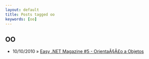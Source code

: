 ```yaml
---
layout: default
title: Posts tagged oo
keywords: [oo]
---
```

<h2 class="category">OO</h2>
<ul class="posts">
<li>
<p>
<span class="date">10/10/2010</span> &raquo;
<a href="/blog/easy-net-magazine-5-orientacao-a-objetos">Easy .NET Magazine #5 - OrientaÃ§Ã£o a Objetos</a>
</p>
</li>
</ul>
